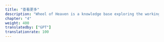 ```yaml
---
title: "查看更多"
description: "Wheel of Heaven is a knowledge base exploring the working hypothesis that life on Earth was intelligently designed by an extraterrestrial civilization, the so-called Elohim."
chapter: "4"
weight: 400
translatedby: ["GPT"]
translationrate: 100
---
```


